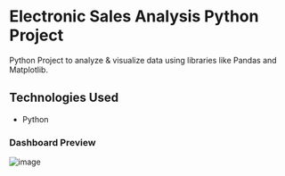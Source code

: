 # Electronic Sales Analysis Python Project
Python Project to analyze & visualize data using libraries like Pandas and Matplotlib.

## Technologies Used
* Python

### Dashboard Preview
![image](https://github.com/princedagar71/Electronic-Sales-Analysis-Python-Project/assets/34060348/bbdddb09-6ef1-4957-8cba-864321d0d4b3)
